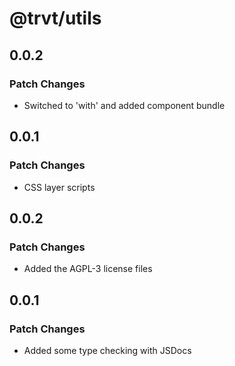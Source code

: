 # @trvt/utils

## 0.0.2

### Patch Changes

- Switched to 'with' and added component bundle

## 0.0.1

### Patch Changes

- CSS layer scripts

## 0.0.2

### Patch Changes

- Added the AGPL-3 license files

## 0.0.1

### Patch Changes

- Added some type checking with JSDocs
